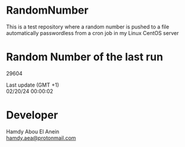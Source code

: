 # RandomNumber    
This is a test repository where a random number is pushed to a file automatically passwordless from a cron job in my Linux CentOS server    
# Random Number of the last run   
29604
      
Last update (GMT +1)    
02/20/24 00:00:02
# Developer    
Hamdy Abou El Anein   
hamdy.aea@protonmail.com
